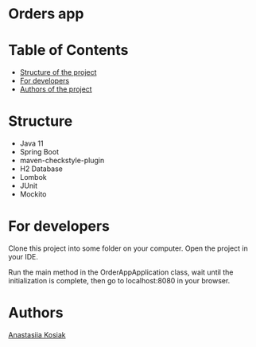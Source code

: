 # Orders app
# Table of Contents
* [Structure of the project](#structure)
* [For developers](#for-developers)
* [Authors of the project](#authors)

<a name="stucture"></a>
# Structure
* Java 11
* Spring Boot
* maven-checkstyle-plugin
* H2 Database
* Lombok
* JUnit
* Mockito

<a name="for-developers"></a>
# For developers
Clone this project into some folder on your computer.
Open the project in your IDE.

Run the main method in the OrderAppApplication class, wait until the initialization is complete, 
then go to localhost:8080 in your browser.
 
<a name="authors"></a>
# Authors
[Anastasiia Kosiak](https://github.com/AnastasiiaKosiak)